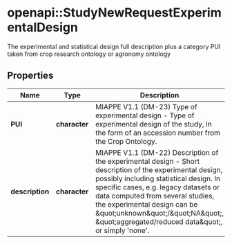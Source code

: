 # openapi::StudyNewRequestExperimentalDesign

The experimental and statistical design full description plus a category PUI taken from crop research ontology or agronomy ontology
## Properties
Name | Type | Description | Notes
------------ | ------------- | ------------- | -------------
**PUI** | **character** | MIAPPE V1.1 (DM-23) Type of experimental design - Type of experimental  design of the study, in the form of an accession number from the Crop Ontology. | [optional] 
**description** | **character** | MIAPPE V1.1 (DM-22) Description of the experimental design - Short description of the experimental design, possibly including statistical design. In specific cases, e.g. legacy datasets or data computed from several studies, the experimental design can be \&quot;unknown\&quot;/\&quot;NA\&quot;, \&quot;aggregated/reduced data\&quot;, or simply &#39;none&#39;. | [optional] 


